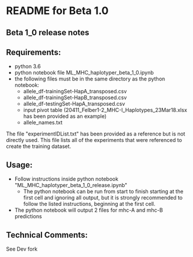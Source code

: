 # README for Beta 1.0

## Beta 1_0 release notes

## Requirements:
* python 3.6
* python notebook file ML_MHC_haplotyper_beta_1_0.ipynb
* the following files must be in the same directory as the python notebook:
  * allele_df-trainingSet-HapA_transposed.csv
  * allele_df-trainingSet-HapB_transposed.csv
  * allele_df-testingSet-HapA_transposed.csv
  * input pivot table (20411_Felber1-2_MHC-I_Haplotypes_23Mar18.xlsx has been provided as an example)
  * allele_names.txt

The file "experimentIDList.txt" has been provided as a reference but is not directly used.  This file lists all of the experiments that were referenced to create the training dataset.

## Usage:
* Follow instructions inside python notebook "ML_MHC_haplotyper_beta_1_0_release.ipynb"
  * The python notebook can be run from start to finish starting at the first cell and ignoring all output, but it is strongly recommended to follow the listed instructions, beginning at the first cell.
* The python notebook will output 2 files for mhc-A and mhc-B predictions

## Technical Comments:
See Dev fork
